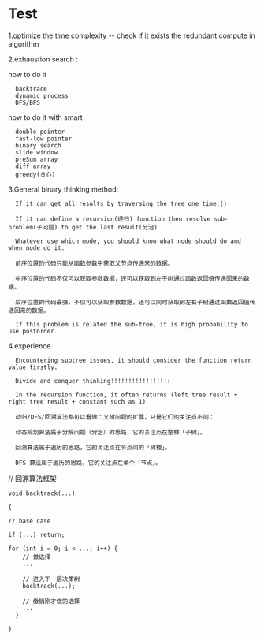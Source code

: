 # Test

1.optimize the time complexity -- check if it exists the redundant compute in algorithm

2.exhaustion search :

   how to do it

      backtrace
      dynamic process
      DFS/BFS
   how to do it with smart

      double pointer
      fast-low pointer
      binary search
      slide window
      preSum array
      diff array
      greedy(贪心)

3.General binary thinking method:

      If it can get all results by traversing the tree one time.()
      
      If it can define a recursion(递归) function then resolve sub-problem(子问题) to get the last result(分治)
      
      Whatever use which mode, you should know what node should do and when node do it.
   
      前序位置的代码只能从函数参数中获取父节点传递来的数据。
      
      中序位置的代码不仅可以获取参数数据，还可以获取到左子树通过函数返回值传递回来的数据。
      
      后序位置的代码最强，不仅可以获取参数数据，还可以同时获取到左右子树通过函数返回值传递回来的数据。
      
      If this problem is related the sub-tree, it is high probability to use postorder.
   
   

4.experience


      Encountering subtree issues, it should consider the function return value firstly.
   
      Divide and conquer thinking!!!!!!!!!!!!!!!!:
      
      In the recursion function, it often returns (left tree result + right tree result + constant such as 1)
   
      动归/DFS/回溯算法都可以看做二叉树问题的扩展，只是它们的关注点不同：
   
      动态规划算法属于分解问题（分治）的思路，它的关注点在整棵「子树」。
      
      回溯算法属于遍历的思路，它的关注点在节点间的「树枝」。
      
      DFS 算法属于遍历的思路，它的关注点在单个「节点」。

// 回溯算法框架

    void backtrack(...) 

    {

    // base case

    if (...) return;

    for (int i = 0; i < ...; i++) {
        // 做选择
        ...

        // 进入下一层决策树
        backtrack(...);

        // 撤销刚才做的选择
        ...
      }

    }